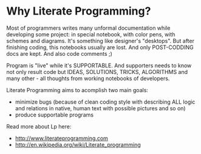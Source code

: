 # Why Literate Programming? #

Most of programmers writes many unformal documentation while developing some project: in special notebook, with color pens, with schemes and diagrams. It's something like designer's "desktops". But after finishing coding, this notebooks usually are lost. And only POST-CODDING docs are kept. And also code comments ;)

Program is "live" while it's SUPPORTABLE. And supporters needs to know not only result code but IDEAS, SOLUTIONS, TRICKS, ALGORITHMS and many other - all thoughts from working notebooks of developers.

Literate Programming aims to acomplish two main goals:
  * minimize bugs (because of clean coding style with describing ALL logic and relations in native, human text with possible pictures and so on)
  * produce supportable programs

Read more about Lp here:
  * http://www.literateprogramming.com
  * http://en.wikipedia.org/wiki/Literate_programming